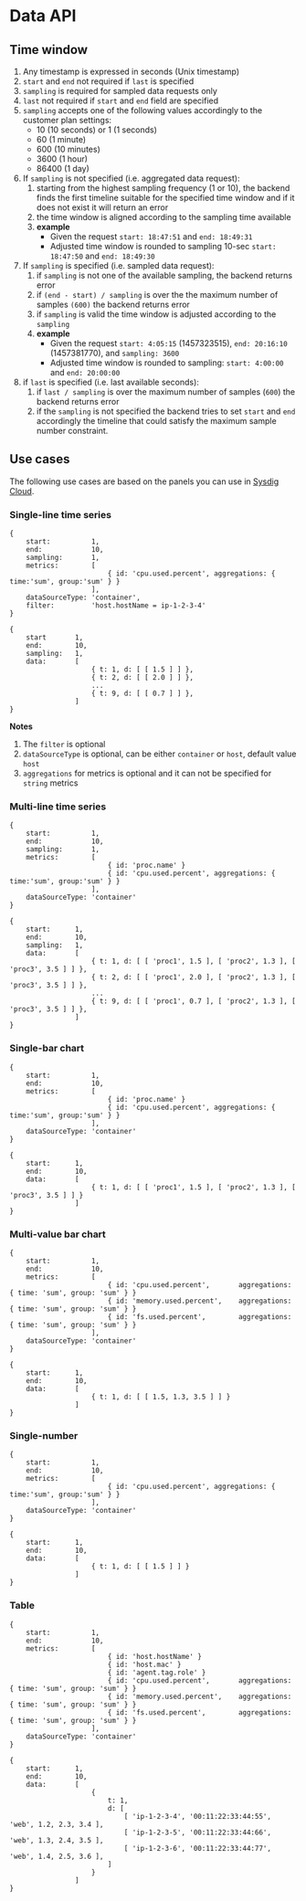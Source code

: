 # Data API
## Time window
1. Any timestamp is expressed in seconds (Unix timestamp)
2. `start` and `end` not required if `last` is specified
3. `sampling` is required for sampled data requests only
4. `last` not required if `start` and `end` field are specified
4. `sampling` accepts one of the following values accordingly to the customer plan settings:
   * 10 (10 seconds) or 1 (1 seconds)
   * 60 (1 minute)
   * 600 (10 minutes)
   * 3600 (1 hour)
   * 86400 (1 day)
5. If `sampling` is not specified (i.e. aggregated data request):
   1. starting from the highest sampling frequency (1 or 10), the backend finds the first timeline suitable for the specified time window and if it does not exist it will return an error
   2. the time window is aligned according to the sampling time available
   3. **example**
      * Given the request `start: 18:47:51` and `end: 18:49:31` 
      * Adjusted time window is rounded to sampling 10-sec  `start: 18:47:50` and  `end: 18:49:30` 
6. If `sampling` is specified (i.e. sampled data request):
   1. if `sampling` is not one of the available sampling, the backend returns error
   2. if `(end - start) / sampling` is over the the maximum number of samples `(600)` the backend returns error
   3. if `sampling` is valid the time window is adjusted according to the `sampling`
   4. **example**
      * Given the request `start: 4:05:15` (1457323515), `end: 20:16:10` (1457381770), and `sampling: 3600`
      * Adjusted time window is rounded to sampling: `start: 4:00:00` and `end: 20:00:00` 
7. if `last` is specified (i.e. last available seconds):
   1. if `last / sampling` is over the maximum number of samples (`600`) the backend returns error 
   2. if the `sampling` is not specified the backend tries to set `start` and `end` accordingly the timeline that could satisfy the maximum sample number constraint.

## Use cases
The following use cases are based on the panels you can use in [Sysdig Cloud](https://app.sysdigcloud.com).

### Single-line time series
```
{
    start:          1,
    end:            10,
    sampling:       1,
    metrics:        [
                        { id: 'cpu.used.percent', aggregations: { time:'sum', group:'sum' } }
                    ],
    dataSourceType: 'container',
    filter:         'host.hostName = ip-1-2-3-4'
}
```

```
{
    start       1,
    end:        10,
    sampling:   1,
    data:       [
                    { t: 1, d: [ [ 1.5 ] ] },
                    { t: 2, d: [ [ 2.0 ] ] },
                    ...
                    { t: 9, d: [ [ 0.7 ] ] },
                ]
}
```

**Notes**

1. The `filter` is optional
2. `dataSourceType` is optional, can be either `container` or `host`, default value `host`
3. `aggregations` for metrics is optional and it can not be specified for `string` metrics

### Multi-line time series
```
{
    start:          1,
    end:            10,
    sampling:       1,
    metrics:        [
                        { id: 'proc.name' }
                        { id: 'cpu.used.percent', aggregations: { time:'sum', group:'sum' } }
                    ],
    dataSourceType: 'container'
}
```
```
{
    start:      1,
    end:        10,
    sampling:   1,
    data:       [
                    { t: 1, d: [ [ 'proc1', 1.5 ], [ 'proc2', 1.3 ], [ 'proc3', 3.5 ] ] },
                    { t: 2, d: [ [ 'proc1', 2.0 ], [ 'proc2', 1.3 ], [ 'proc3', 3.5 ] ] },
                    ...
                    { t: 9, d: [ [ 'proc1', 0.7 ], [ 'proc2', 1.3 ], [ 'proc3', 3.5 ] ] },
                ]
}
```

### Single-bar chart
```
{
    start:          1,
    end:            10,
    metrics:        [
                        { id: 'proc.name' }
                        { id: 'cpu.used.percent', aggregations: { time:'sum', group:'sum' } }
                    ],
    dataSourceType: 'container'
}
```
```
{
    start:      1,
    end:        10,
    data:       [
                    { t: 1, d: [ [ 'proc1', 1.5 ], [ 'proc2', 1.3 ], [ 'proc3', 3.5 ] ] }
                ]
}
```

### Multi-value bar chart
```
{
    start:          1,
    end:            10,
    metrics:        [
                        { id: 'cpu.used.percent',       aggregations: { time: 'sum', group: 'sum' } }
                        { id: 'memory.used.percent',    aggregations: { time: 'sum', group: 'sum' } }
                        { id: 'fs.used.percent',        aggregations: { time: 'sum', group: 'sum' } }
                    ],
    dataSourceType: 'container'
}
```
```
{
    start:      1,
    end:        10,
    data:       [
                    { t: 1, d: [ [ 1.5, 1.3, 3.5 ] ] }
                ]
}
```

### Single-number
```
{
    start:          1,
    end:            10,
    metrics:        [
                        { id: 'cpu.used.percent', aggregations: { time:'sum', group:'sum' } }
                    ],
    dataSourceType: 'container'
}
```
```
{
    start:      1,
    end:        10,
    data:       [
                    { t: 1, d: [ [ 1.5 ] ] }
                ]
}
```

### Table
```
{
    start:          1,
    end:            10,
    metrics:        [
                        { id: 'host.hostName' }
                        { id: 'host.mac' }
                        { id: 'agent.tag.role' }
                        { id: 'cpu.used.percent',       aggregations: { time: 'sum', group: 'sum' } }
                        { id: 'memory.used.percent',    aggregations: { time: 'sum', group: 'sum' } }
                        { id: 'fs.used.percent',        aggregations: { time: 'sum', group: 'sum' } }
                    ],
    dataSourceType: 'container'
}
```
```
{
    start:      1,
    end:        10,
    data:       [
                    {
                        t: 1,
                        d: [
                            [ 'ip-1-2-3-4', '00:11:22:33:44:55', 'web', 1.2, 2.3, 3.4 ],
                            [ 'ip-1-2-3-5', '00:11:22:33:44:66', 'web', 1.3, 2.4, 3.5 ],
                            [ 'ip-1-2-3-6', '00:11:22:33:44:77', 'web', 1.4, 2.5, 3.6 ],
                        ]
                    }
                ]
}
```
